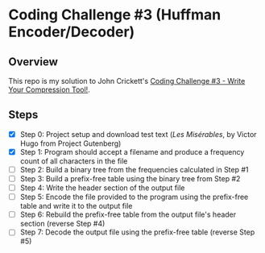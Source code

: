 # Coding Challenge #3 (Huffman Encoder/Decoder)

## Overview

This repo is my solution to John Crickett's [Coding Challenge #3 - Write Your Compression Tool!](https://codingchallenges.fyi/challenges/challenge-huffman).

## Steps

- [x] Step 0: Project setup and download test text (_Les Misérables_, by Victor Hugo from Project Gutenberg)
- [x] Step 1: Program should accept a filename and produce a frequency count of all characters in the file
- [ ] Step 2: Build a binary tree from the frequencies calculated in Step #1
- [ ] Step 3: Build a prefix-free table using the binary tree from Step #2
- [ ] Step 4: Write the header section of the output file
- [ ] Step 5: Encode the file provided to the program using the prefix-free table and write it to the output file
- [ ] Step 6: Rebuild the prefix-free table from the output file's header section (reverse Step #4)
- [ ] Step 7: Decode the output file using the prefix-free table (reverse Step #5)
